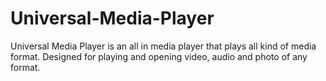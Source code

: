 # Universal-Media-Player
Universal Media Player is an all in media player that plays all kind of media format. Designed for playing and opening video, audio and photo of any format.
